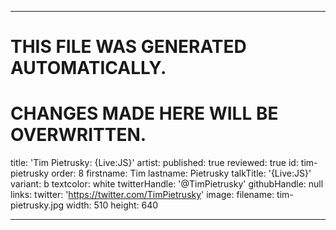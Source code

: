 ----

# THIS FILE WAS GENERATED AUTOMATICALLY.
# CHANGES MADE HERE WILL BE OVERWRITTEN.

title: 'Tim Pietrusky: {Live:JS}'
artist:
  published: true
  reviewed: true
  id: tim-pietrusky
  order: 8
  firstname: Tim
  lastname: Pietrusky
  talkTitle: '{Live:JS}'
  variant: b
  textcolor: white
  twitterHandle: '@TimPietrusky'
  githubHandle: null
  links:
    twitter: 'https://twitter.com/TimPietrusky'
  image:
    filename: tim-pietrusky.jpg
    width: 510
    height: 640

----

